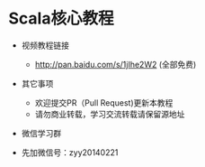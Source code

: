 # Scala核心教程

- 视频教程链接
  - http://pan.baidu.com/s/1jIhe2W2 (全部免费)

- 其它事项
  - 欢迎提交PR（Pull Request)更新本教程
  - 请勿商业转载，学习交流转载请保留源地址
- 微信学习群
 - 先加微信号：zyy20140221
